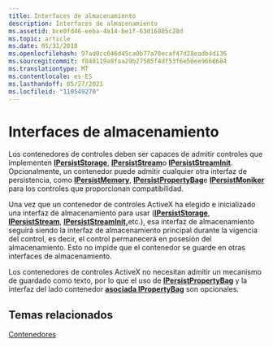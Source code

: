 ```yaml
---
title: Interfaces de almacenamiento
description: Interfaces de almacenamiento
ms.assetid: bce0fd46-eeba-4a14-be1f-63d16885c28d
ms.topic: article
ms.date: 05/31/2018
ms.openlocfilehash: 97ad0cc646d45ca0b77a70ecaf47d28eadb4d136
ms.sourcegitcommit: f848119a8faa29b27585f4df53f6e50ee9666684
ms.translationtype: MT
ms.contentlocale: es-ES
ms.lasthandoff: 05/27/2021
ms.locfileid: "110549270"
---
```

# <a name="storage-interfaces"></a>Interfaces de almacenamiento

Los contenedores de controles deben ser capaces de admitir controles que implementen [**IPersistStorage**](/windows/desktop/api/ObjIdl/nn-objidl-ipersiststorage), [**IPersistStream**](/windows/desktop/api/ObjIdl/nn-objidl-ipersiststream)o [**IPersistStreamInit**](/windows/desktop/api/OCIdl/nn-ocidl-ipersiststreaminit). Opcionalmente, un contenedor puede admitir cualquier otra interfaz de persistencia, como [**IPersistMemory**](/previous-versions/windows/internet-explorer/ie-developer/platform-apis/aa768210(v=vs.85)), [**IPersistPropertyBag**](/windows/win32/api/ocidl/nn-ocidl-ipersistpropertybag)e [**IPersistMoniker**](/previous-versions/windows/internet-explorer/ie-developer/platform-apis/ms775042(v=vs.85)) para los controles que proporcionan compatibilidad.

Una vez que un contenedor de controles ActiveX ha elegido e inicializado una interfaz de almacenamiento para usar ([**IPersistStorage**](/windows/desktop/api/ObjIdl/nn-objidl-ipersiststorage), [**IPersistStream**](/windows/desktop/api/ObjIdl/nn-objidl-ipersiststream), [**IPersistStreamInit,**](/windows/desktop/api/OCIdl/nn-ocidl-ipersiststreaminit)etc.), esa interfaz de almacenamiento seguirá siendo la interfaz de almacenamiento principal durante la vigencia del control, es decir, el control permanecerá en posesión del almacenamiento. Esto no impide que el contenedor se guarde en otras interfaces de almacenamiento.

Los contenedores de controles ActiveX no necesitan admitir un mecanismo de guardado como texto, por lo que el uso de [**IPersistPropertyBag**](/windows/win32/api/ocidl/nn-ocidl-ipersistpropertybag) y la interfaz del lado contenedor [**asociada IPropertyBag**](/windows/win32/api/oaidl/nn-oaidl-ipropertybag) son opcionales.

## <a name="related-topics"></a>Temas relacionados

<dl> <dt>

[Contenedores](containers.md)
</dt> </dl>

 

 